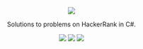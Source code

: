 <p align="center">
	<a href="https://www.hackerrank.com/ruboarm"><img src="https://www.hackerrank.com/wp-content/uploads/2018/08/hackerrank_logo.png" ></a>
</p>
<p align="center">
    Solutions to problems on HackerRank in C#.
</p>


<p align="center">
	<img src="https://img.shields.io/badge/Problems%20Solved-25-brightgreen.svg">
	<img src="https://img.shields.io/badge/Language-CSharp-orange.svg">
	<img src="https://img.shields.io/badge/Latest%20Update-29/05/2022-brightgreen.svg">
</p>
